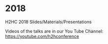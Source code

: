 # 2018
H2HC 2018 Slides/Materials/Presentations

Videos of the talks are in our You Tube Channel: https://youtube.com/h2hconference
